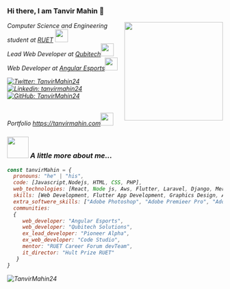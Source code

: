### Hi there, I am Tanvir Mahin 👋
<img align='right' src="https://media.giphy.com/media/lq4OYg1yffhDdrnL39/giphy.gif" width="230">
<p><em>Computer Science and Engineering student at <a href="https://www.ruet.ac.bd/">RUET</a> <img src="https://media.giphy.com/media/fYSnHlufseco8Fh93Z/giphy.gif" width="30">
 </br>Lead Web Developer at <a href="https://qubitechbd.com/"> Qubitech</a><img src="https://media.giphy.com/media/WUlplcMpOCEmTGBtBW/giphy.gif" width="30"> </br>Web Developer at <a href="https://angular.gg">Angular Esports</a><img src="https://media.giphy.com/media/WUlplcMpOCEmTGBtBW/giphy.gif" width="30"> 
 </br></p>

[![Twitter: TanvirMahin24](https://img.shields.io/twitter/follow/TanvirMahin24?style=social)](https://twitter.com/TanvirMahin24)
[![Linkedin: tanvirmahin24](https://img.shields.io/badge/-tanvirmahin24-blue?style=flat-square&logo=Linkedin&logoColor=white&link=https://www.linkedin.com/in/tanvirmahin24/)](https://www.linkedin.com/in/tanvirmahin24)
[![GitHub: TanvirMahin24](https://img.shields.io/github/followers/TanvirMahin24?label=follow&style=social)](https://github.com/TanvirMahin24)

</br>Portfolio <a href="https://tanvirmahin.com"> https://tanvirmahin.com</a><img src="https://media.giphy.com/media/WUlplcMpOCEmTGBtBW/giphy.gif" width="30"> 

### <img src="https://media.giphy.com/media/VgCDAzcKvsR6OM0uWg/giphy.gif" width="50"> A little more about me...  
```javascript
const tanvirMahin = {
  pronouns: "he" | "his",
  code: [Javascript,Nodejs, HTML, CSS, PHP],
  web_technologies: [React, Node js, Aws, Flutter, Laravel, Django, Mern stack, Gatsby, Next.js, Git, Github],
  skills: [Web Development, Flutter App Development, Graphics Design, Audio Mastering, Video Editing],
  extra_softwere_skills: ["Adobe Photoshop", "Adobe Premieer Pro", "Adobe Illustrator", "Adobe After Effect", "Adobe Audition"],
  communities: 
  {
     web_developer: "Angular Esports",
     web_developer: "Qubitech Solutions",
     ex_lead_developer: "Pioneer Alpha",
     ex_web_developer: "Code Studio",
     mentor: "RUET Career Forum devTeam",
     it_director: "Hult Prize RUET"
   }
}
```
<p><img align="center" src="https://github-readme-streak-stats.herokuapp.com/?user=TanvirMahin24&theme=radical" alt="TanvirMahin24" /></p>
